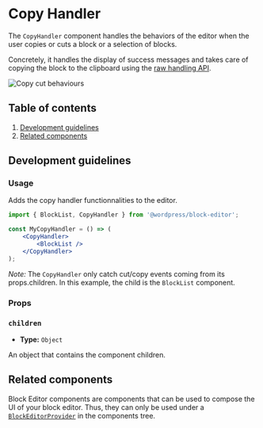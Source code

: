 # Copy Handler

The `CopyHandler` component handles the behaviors of the editor when the user copies or cuts a block or a selection of blocks.

Concretely, it handles the display of success messages and takes care of copying the block to the clipboard using the [raw handling API](https://github.com/WordPress/gutenberg/tree/master/packages/blocks/src/api/raw-handling).

![Copy cut behaviours](https://make.wordpress.org/core/files/2020/09/copy-cut-behaviour.gif)

## Table of contents

1. [Development guidelines](#development-guidelines)
2. [Related components](#related-components)

## Development guidelines

### Usage

Adds the copy handler functionnalities to the editor.

```jsx
import { BlockList, CopyHandler } from '@wordpress/block-editor';

const MyCopyHandler = () => (
	<CopyHandler>
		<BlockList />
	</CopyHandler>
);
```

_Note:_ The `CopyHandler` only catch cut/copy events coming from its props.children. In this example, the child is the `BlockList` component.

### Props

### `children`

-   **Type:** `Object`

An object that contains the component children.

## Related components

Block Editor components are components that can be used to compose the UI of your block editor. Thus, they can only be used under a [`BlockEditorProvider`](https://github.com/WordPress/gutenberg/blob/master/packages/block-editor/src/components/provider/README.md) in the components tree.
